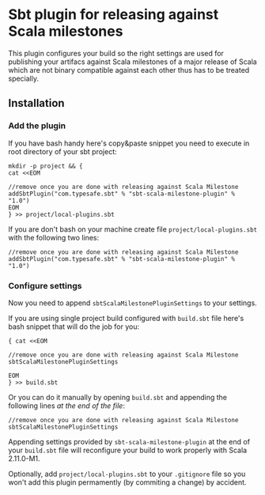 # Sbt plugin for releasing against Scala milestones

This plugin configures your build so the right settings are used
for publishing your artifacs against Scala milestones of a major release of Scala
which are not binary compatible against each other thus has to be treated
specially.

## Installation

### Add the plugin

If you have bash handy here's copy&paste snippet you need to execute in root directory of your sbt project:
```
mkdir -p project && {
cat <<EOM

//remove once you are done with releasing against Scala Milestone
addSbtPlugin("com.typesafe.sbt" % "sbt-scala-milestone-plugin" % "1.0")
EOM
} >> project/local-plugins.sbt
```

If you are don't bash on your machine create file `project/local-plugins.sbt` with the following two lines:

```
//remove once you are done with releasing against Scala Milestone
addSbtPlugin("com.typesafe.sbt" % "sbt-scala-milestone-plugin" % "1.0")
```

### Configure settings

Now you need to append `sbtScalaMilestonePluginSettings` to your settings.

If you are using single project build configured with `build.sbt` file here's bash snippet that will do the job for you:

```
{ cat <<EOM

//remove once you are done with releasing against Scala Milestone
sbtScalaMilestonePluginSettings

EOM
} >> build.sbt
```

Or you can do it manually by opening `build.sbt` and appending the following lines _at the end of the file_:

```
//remove once you are done with releasing against Scala Milestone
sbtScalaMilestonePluginSettings
```

Appending settings provided by `sbt-scala-milestone-plugin` at the end of your `build.sbt` file will reconfigure your build to work properly with Scala 2.11.0-M1.

Optionally, add `project/local-plugins.sbt` to your `.gitignore` file so you won't add this plugin permamently (by commiting a change) by accident.
